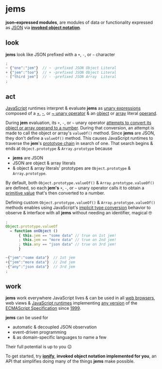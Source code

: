# jems

**json–expressed modules**, are modules of data or functionality expressed as [JSON](http://json.org/) via [**invoked object notation**](https://github.com/ionify/about/blob/public/ions/ion.md).

## look

**jems** look like JSON prefixed with a `+`, `-`, or `~` character

```javascript
;
~ {"one":"jem"}  // ~ -prefixed JSON Object Literal
+ {"jem":"too"}  // + -prefixed JSON Object Literal
- ["third jem"]  // - -prefixed JSON Array  Literal
;
```

## act

[JavaScript](http://www.ecma-international.org/ecma-262/6.0/index.html#sec-overview) runtimes interpret & evaluate **jems** as
[unary expressions](http://www.ecma-international.org/ecma-262/6.0/index.html#sec-unary-operators)
composed of a [+](http://www.ecma-international.org/ecma-262/6.0/index.html#sec-unary-plus-operator),
[-](http://www.ecma-international.org/ecma-262/6.0/index.html#sec-unary-minus-operator), or
[~ unary operator](http://www.ecma-international.org/ecma-262/6.0/index.html#sec-bitwise-not-operator) &
an [object](http://www.ecma-international.org/ecma-262/6.0/index.html#sec-object-initializer)
or [array](http://www.ecma-international.org/ecma-262/6.0/index.html#sec-array-initializer) literal
[operand](http://www.tfd.com/operand).

During **jem** evaluation, its `+`, `-`, or `~` unary operator
[attempts to convert its object or array operand to a number](http://www.ecma-international.org/ecma-262/6.0/index.html#sec-toprimitive). During that conversion, an attempt is made to call the object or array's `valueOf()` method. Since 
**jems** are JSON, they don't define a `valueOf()` method. This causes JavaScript runtimes to traverse the **jem**'s [prototype chain](http://www.ecma-international.org/ecma-262/6.0/index.html#sec-objects) in search of one. That search begins & ends at `Object.prototype` & `Array.prototype` because

+ **jems** are JSON
+ JSON are object & array literals
+ & object & array literals' prototypes are `Object.prototype` & `Array.prototype`.

By default, both `Object.prototype.valueOf()` & `Array.prototype.valueOf()` are defined, so each **jem's** `+`, `-`, or `~` unary operator calls it to obtain a [primitive value](https://en.m.wikipedia.org/wiki/Primitive_value) that's then converted to a number.

Defining custom `Object.prototype.valueOf()` & `Array.prototype.valueOf()` methods enables using JavaScript's [implicit type conversion](https://en.m.wikipedia.org/wiki/Type_conversion) behavior to observe & interface with all **jems** without needing an identifier, magical 🤓

```javascript
;
Object.prototype.valueOf
  = function onObject ()
      { this.jem == "some data" // true on 1st jem!
      ; this.jem == "more data" // true on 2nd jem!
      ; this.any == "json data" // true on 3rd jem!
      }

~{"jem":"some data"}  // 1st jem
+{"jem":"more data"}  // 2nd jem
-{"any":"json data"}  // 3rd jem
;
```


## work

**jems** work everywhere JavaScript lives & can be used in all
[web browsers](https://en.wikipedia.org/wiki/Web_browser), web views &
[JavaScript runtimes](http://en.wikipedia.org/wiki/JavaScript_engine) implementing [any version](http://www.ecma-international.org/publications/standards/Ecma-262-arch.htm) of the
[ECMAScript Specification](http://www.ecma-international.org/publications/standards/Ecma-262.htm) since [1999](http://www.ecma-international.org/publications/files/ECMA-ST-ARCH/ECMA-262,%203rd%20edition,%20December%201999.pdf).

**jems** can be used for

+ automatic & decoupled JSON observation
+ event-driven programming
+ & as domain-specific languages to name a few

Their full potential is up to you 😉

To get started, try [**ionify**](http://api.ionify.net/), **invoked object notation implemented for you**, an API that simplifies doing many of the things **jems** make possible.

